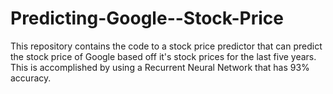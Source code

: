 # Predicting-Google--Stock-Price
This repository contains the code to a stock price predictor that can predict the stock price of Google based off it's stock prices for the last five years. This is accomplished by using a Recurrent Neural Network that has 93% accuracy.
